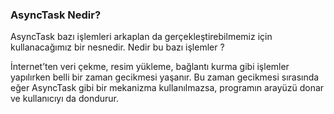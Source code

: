 ### AsyncTask Nedir?
AsyncTask bazı işlemleri arkaplan da gerçekleştirebilmemiz için kullanacağımız bir nesnedir. Nedir bu bazı işlemler ? 

İnternet’ten veri çekme, resim yükleme, bağlantı kurma gibi işlemler yapılırken belli bir zaman gecikmesi yaşanır. Bu zaman gecikmesi sırasında eğer AsyncTask gibi bir mekanizma kullanılmazsa, programın arayüzü donar ve kullanıcıyı da dondurur.
